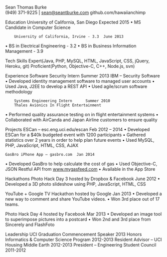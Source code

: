 Sean Thomas Burke	
(949) 371-9225 | sean@seantburke.com	github.com/hawaiianchimp

Education	University of California, San Diego		Expected 2015
•	MS Candidate in Computer Science 

		University of California, Irvine - 3.3	June 2013
•	BS in Electrical Engineering - 3.2
•	BS in Business Information Management - 3.9

Tech Skills	Expert(Java, PHP, MySQL, HTML, JavaScript, CSS, jQuery, Heroku, git) 
Proficient(Python, Objective-C, C++, Node.js, svn)

Experience	Software Security Intern	Summer 2013
		IBM – Security Software
•	Developed identity management software to managed user accounts
•	Used Java, J2EE to develop a REST API 
•	Used agile/scrum software methodology
				
		Systems Engineering Intern		Summer 2010
		Thales Avionics In Flight Entertainment
•	Performed quality assurance testing on in flight entertainment systems
•	Collaborated with AirCanda and Japan Airline customers to ensure quality

Projects	ESCan – esc.eng.uci.edu/escan	Feb 2012 – 2014
•	Developed ESCan for a $40k budgeted event with 1200 participants
•	Gathered statistics over 2 years in order to help plan future events
•	Used MySQL, PHP, JavaScript, HTML, CSS, AJAX

	GasBro iPhone App – gasbro.com	Jan 2014
•	Developed GasBro to help calculate the cost of gas
•	Used Objective-C, JSON Restful API from www.mygasfeed.com
•	Available in the App Store

Hackathons	Photo Hack Day 3 hosted by Dropbox & Facebook		June 2012
•	Developed a 3D photo slideshow using PHP, JavaScript, HTML, CSS

YouTube + Google TV Hackathon hosted by Google	Jan 2013
•	Developed a new way to comment and share YouTube videos.
•	Won 3rd place out of 17 teams.
 
Photo Hack Day 4 hosted by Facebook	Mar 2013
•	Developed an image tool to superimpose pictures into a postcard
•	Won 2nd and 3rd place from Sincerely and FlashFoto

Leadership	UCI Graduation Commencement Speaker	2013
		Honors Informatics & Computer Science Program	2012-2013
		Resident Advisor – UCI Housing Middle Earth	2012-2013
		President – Engineering Student Council	2011-2012

